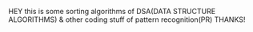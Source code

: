 HEY 
this is some sorting algorithms of DSA(DATA STRUCTURE ALGORITHMS) & other coding stuff of pattern recognition(PR)
THANKS!
